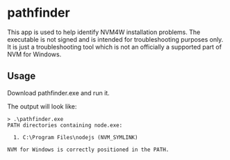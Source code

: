 # pathfinder

This app is used to help identify NVM4W installation problems. The executable is not signed and is intended for troubleshooting purposes only. It is just a troubleshooting tool which is not an officially a supported part of NVM for Windows.

## Usage

Download pathfinder.exe and run it.

The output will look like:

```
> .\pathfinder.exe
PATH directories containing node.exe:

  1. C:\Program Files\nodejs (NVM_SYMLINK)

NVM for Windows is correctly positioned in the PATH.
```